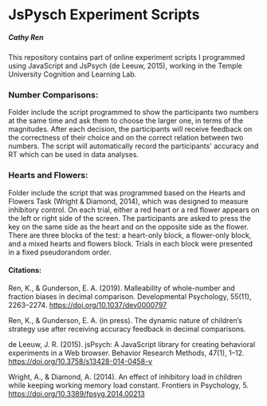 # JsPysch Experiment Scripts
##### Cathy Ren

This repository contains part of online experiment scripts I programmed using JavaScript and JsPsych (de Leeuw, 2015), working in the Temple University Cognition and Learning Lab.

### Number Comparisons:
Folder include the script programmed to show the participants two numbers at the same time and ask them to choose the larger one, in terms of the magnitudes.
After each decision, the participants will receive feedback on the correctness of their choice and on the correct relation between two numbers.
The script will automatically record the participants' accuracy and RT which can be used in data analyses.

### Hearts and Flowers:
Folder include the script that was programmed based on the Hearts and Flowers Task (Wright & Diamond, 2014), which was designed to measure inhibitory control.
On each trial, either a red heart or a red flower appears on the left or right side of the screen.
The participants are asked to press the key on the same side as the heart and on the opposite side as the flower.
There are three blocks of the test: a heart-only block, a flower-only block, and a mixed hearts and flowers block.
Trials in each block were presented in a fixed pseudorandom order.




#### Citations:
Ren, K., & Gunderson, E. A. (2019). Malleability of whole-number and fraction biases in decimal comparison. Developmental Psychology, 55(11), 2263–2274. https://doi.org/10.1037/dev0000797

Ren, K., & Gunderson, E. A. (in press). The dynamic nature of children’s strategy use after receiving accuracy feedback in decimal comparisons.

de Leeuw, J. R. (2015). jsPsych: A JavaScript library for creating behavioral experiments in a Web browser. Behavior Research Methods, 47(1), 1–12. https://doi.org/10.3758/s13428-014-0458-y

Wright, A., & Diamond, A. (2014). An effect of inhibitory load in children while keeping working memory load constant. Frontiers in Psychology, 5. https://doi.org/10.3389/fpsyg.2014.00213

